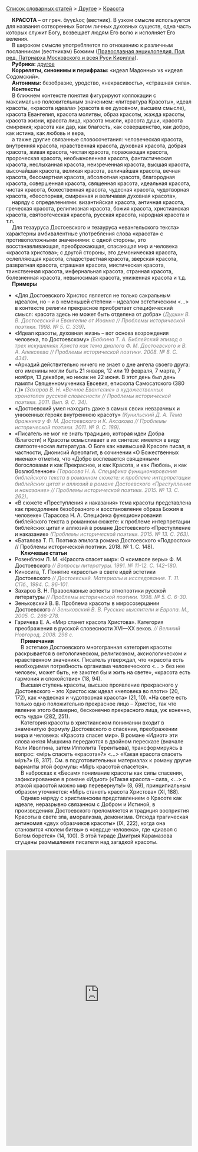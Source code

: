 <style>
st { color: Gray;
  font-style: italic;}
</style>

[Список словарных статей](https://thesaurus-dostoevsky.github.io/Thesaurus/) > [Другое](other.md) > [Красота](красота.md) 

&nbsp;&nbsp;&nbsp;&nbsp;**КРАСОТА** – от греч. ἄγγελος (вестник). В узком смысле используется для названия сотворенных Богом личных духовных существ, одна часть которых служит Богу, возвещает людям Его волю и исполняет Его веления.  
&nbsp;&nbsp;&nbsp;&nbsp;В широком смысле употребляется по отношению к различным посланникам (вестникам) Божиим ([Православная энциклопедия. Под ред. Патриарха Московского и всея Руси Кирилла](https://pravenc.ru)).  
&nbsp;&nbsp;&nbsp;&nbsp;**Рубрика:** [другое](other.md)  
&nbsp;&nbsp;&nbsp;&nbsp;**Корреляты, синонимы и перифразы:** «идеал Мадонны» vs «идеал Содомский».  
&nbsp;&nbsp;&nbsp;&nbsp;**Антонимы:** безобразие, уродство, «некрасивость», «страшная сила».  
&nbsp;&nbsp;&nbsp;&nbsp;**Контексты**  
&nbsp;&nbsp;&nbsp;&nbsp;В ближнем контексте понятия фигурируют коллокации с максимально положительным значением: «литература Красоты», идеал красоты,  «красота идеала» (красота в ее духовном, высшем смысле), красота Евангелия, красота молитвы, образ красоты, жажда красоты, красота жизни, красота лица, красота мысли, красота души,  красота смирения; красота как дар, как благость, как совершенство, как добро, как истина, как любовь и вера,  
&nbsp;&nbsp;&nbsp;&nbsp;а также  другие связанные словосочетания: человеческая красота, внутренняя красота, нравственная красота,  духовная красота, добрая красота,  живая красота, чистая красота, поражающая красота, пророческая красота, необыкновенная красота, фантастическая красота, неслыханная красота, неизреченная красота, высшая красота, высочайшая красота, великая красота, величайшая красота,  вечная красота, бессмертная красота,  абсолютная красота, благородная красота,  совершенная красота, священная красота, идеальная красота, чистая красота, божественная красота, чудесная красота, чудотворная красота, «бесспорная,  смиренная и величавая духовная красота»,  
&nbsp;&nbsp;&nbsp;&nbsp;наряду с определениями: византийская красота,  античная красота, греческая красота, религиозная красота, божия красота, христианская красота, святоотеческая красота, русская красота, народная красота и т.п.  
&nbsp;&nbsp;&nbsp;&nbsp;Для тезауруса Достоевского и тезауруса «евангельского текста» характерны амбивалентные употребления слова «красота» с противоположными значениями: с одной стороны, это восстанавливающая, преображающая, спасающая мир и человека «красота христова»; с другой стороны, это демоническая красота, ослепляющая красота, сладострастная красота, зверская красота, развратная красота, страшная красота, мистическая красота,  таинственная красота, инфернальная красота, странная красота, болезненная красота, невыносимая красота, униженная красота и т.д.  
&nbsp;&nbsp;&nbsp;&nbsp;**Примеры**  
* «Для Достоевского Христос является не только сакральным идеалом, но – и в неменьшей степени – идеалом эстетическим <…>  в контексте религии прекрасное приобретает специфический смысл: красота здесь не может быть отделена от добра» <st>(Дудкин В. В. Достоевский и Евангелие от Иоанна // Проблемы исторической поэтики. 1998. № 5. С. 339)</st>.
* «Идеал красоты, духовная жизнь – вот основа возрождения человека, по Достоевскому» <st>(Бабкина Т. А. Библейский эпизод о трех искушениях Христа как тема диалога Ф. М. Достоевского и В. А. Алексеева // Проблемы исторической поэтики. 2008. № 8. С. 434)</st>.
* «Аркадий действительно ничего не знает о дне ангела своего друга: его именины могли быть 21 января, 12 или 19 февраля, 7 марта, 7 ноября, 13 декабря, но никак не 22 июня. В этот день был день памяти Священномученика Евсевия, епископа Самосатского (380 г.)» <st>(Захаров В. Н. «Вечное Евангелие» в художественных хронотопах русской словесности // Проблемы исторической поэтики. 2011. Вып. 9. С. 34)</st>.
* «Достоевский умел находить даже в самых своих невзрачных и униженных героях внутреннюю красоту» <st>(Кунильский Д. А. Тема бражника у Ф. М. Достоевского и К. Аксакова  // Проблемы исторической поэтики. 2011. № 9. С. 189)</st>.
* «Писатель не мог не знать традицию, которая идеи Добра (Благости) и Красоты осмысливает в  их синтезе:  имеется в  виду святоотеческая литература. О Боге как наивысшей Красоте писал, в частности, Дионисий Ареопагит, в сочинении «О Божественных именах» отметив, что «Добро воспевается священными богословами и  как Прекрасное, и  как Красота, и как Любовь, и как Возлюбленное» <st>(Тарасова Н. А. Специфика функционирования библейского текста в романном сюжете: к проблеме интерпретации библейских цитат и аллюзий в романе Достоевского «Преступление и наказание» // Проблемы исторической поэтики.  2015. № 13. С. 262)</st>.
* «В сюжете «Преступления и наказания» тема красоты представлена как преодоление безобразного и восстановление образа Божия в человеке» (Тарасова Н. А. Специфика функционирования библейского текста в романном сюжете: к проблеме интерпретации библейских цитат и аллюзий в романе Достоевского «Преступление и наказание» <st>(Проблемы исторической поэтики. 2015. № 13. С. 263)</st>.
* «Баталова Т. П. Поэтика эпилога романа Достоевского «Подросток» // Проблемы исторической поэтики.  2018. № 1. С. 148)</st>.  
&nbsp;&nbsp;&nbsp;&nbsp;**Ключевые статьи**  
* Розенблюм Л. М. «Красота спасет мир»: О «символе веры» Ф. М. Достоевского <st>// Вопросы литературы. 1991. № 11-12. С. 142–180.</st>
* Киносита, Т. Понятие «красоты» в свете идей эстетики Достоевского <st> // Достоевский. Материалы и исследования. Т. 11. СПб., 1994. С. 96-101.</st>
* Захаров В. Н. Православные аспекты этнопоэтики русской литературы <st>// Проблемы исторической поэтики. 1998. № 5. С. 6-30.</st>
* Зеньковский В. В. Проблема красоты в миросозерцании Достоевского <st> // Зеньковский В. В. Русские мыслители и Европа. М., 2005. С. 266-278.</st>
* Гаричева Е. А. «Мир станет красота Христова». Категория преображения в русской словесности XVI—XX веков. <st>// Великий Новгород, 2008. 298 с.</st>  <br>
&nbsp;&nbsp;&nbsp;&nbsp;**Примечания**  
&nbsp;&nbsp;&nbsp;&nbsp;В эстетике Достоевского многогранная категория красоты раскрывается в онтологическом, религиозном, аксиологическом и нравственном значениях. Писатель утверждал, что «красота есть необходимая потребность  организма человеческого <… > без нее  человек, может быть, не захотел  бы и жить на свете»,  «красота есть  гармония и спокойствие» (18, 94).  
&nbsp;&nbsp;&nbsp;&nbsp;Высшая ступень красоты, высшее проявление прекрасного у Достоевского – это Христос как идеал «человека во плоти» (20, 172), как «чудесная и чудотворная красота» (21, 10). «На свете есть только одно положительно прекрасное лицо – Христос, так что явление этого безмерно, бесконечно прекрасного лица, уж конечно, есть чудо» (282, 251).  
&nbsp;&nbsp;&nbsp;&nbsp;Категория красоты в христианском понимании   входит в знаменитую формулу Достоевского  о спасении, преображении мира и человека:  «Красота спасет мир».  В романе «Идиот» эти слова князя Мышкина передаются в двойном пересказе (вначале Коли Иволгина, затем Ипполита Терентьева), трансформируясь в вопрос: «мiръ спасетъ «красота»?» <…> «Какая красота спасетъ мiръ?» (8, 317). См. в подготовительных материалах к роману другие варианты этой формулы: «Мiръ красотой спасется».  
&nbsp;&nbsp;&nbsp;&nbsp;В набросках к «Бесам» понимание красоты как силы спасения,  зафиксированное в романе «Идиот» («Такая красота – сила, <…> с этакой красотой можно мир перевернуть!» (8, 69), принципиальным образом уточняется:  «Мiръ станетъ красота Христова» (XI, 188).   
&nbsp;&nbsp;&nbsp;&nbsp;Однако наряду с христианским представлением о Красоте как идеале, неразрывно связанном с Добром и Истиной, в произведениях Достоевского преломляется и  традиция   восприятия Красоты в свете зла, аморализма, демонизма. Отсюда трагическая антиномия «двух образчиков красоты» (IX, 222), когда она становится «полем битвы» в «сердце человека», где «диавол с Богом борется» (14, 100). В этой тираде Дмитрия Карамазова сгущены размышления писателя над загадкой красоты.

<iframe src="https://thesaurus-dostoevsky.github.io/nk/красота.html" style="border:0px;width:100%;height:800px" allowfullscreen="true" webkitallowfullscreen="true" mozallowfullscreen="true">
